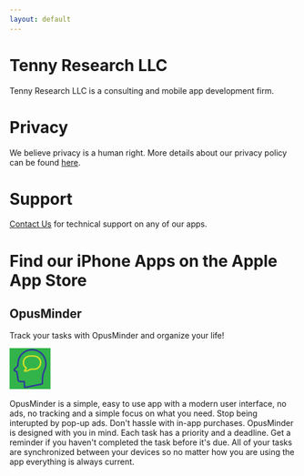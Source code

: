 ```yaml
---
layout: default
---
```


# Tenny Research LLC
Tenny Research LLC is a consulting and mobile app development firm.

# Privacy
We believe privacy is a human right. More details about our privacy policy can be found [here](./privacy.html).

# Support
[Contact Us](mailto:admin@tennyresearch.com) for technical support on any of our apps.

# Find our iPhone Apps on the Apple App Store

## OpusMinder
Track your tasks with OpusMinder and organize your life!

[<img alt="OpusMinder" src="images/opusminder.png"/>](https://apps.apple.com/us/app/opusminder/id1626523449)

OpusMinder is a simple, easy to use app with a modern user interface, no ads, no tracking and a simple focus on what you need. Stop being interupted by pop-up ads. Don't hassle with in-app purchases. OpusMinder is designed with you in mind. Each task has a priority and a deadline. Get a reminder if you haven't completed the task before it's due.  All of your tasks are synchronized between your devices so no matter how you are using the app everything is always current.